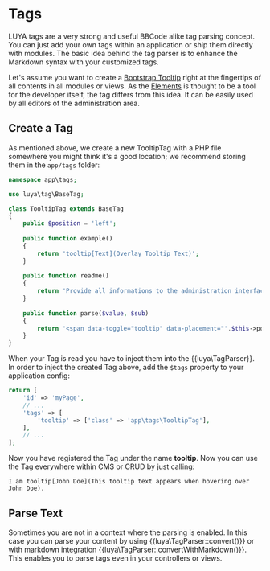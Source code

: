 # Tags

LUYA tags are a very strong and useful BBCode alike tag parsing concept. You can just add your own tags within an application or ship them directly with modules. The basic idea behind the tag parser is to enhance the Markdown syntax with your customized tags.

Let's assume you want to create a [Bootstrap Tooltip](http://getbootstrap.com/javascript/#tooltips) right at the fingertips of all contents in all modules or views. As the [Elements](concept-elements.md) is thought to be a tool for the developer itself, the tag differs from this idea. It can be easily used by all editors of the administration area.

## Create a Tag

As mentioned above, we create a new TooltipTag with a PHP file somewhere you might think it's a good location; we recommend storing them in the `app/tags` folder:

```php
namespace app\tags;

use luya\tag\BaseTag;

class TooltipTag extends BaseTag
{
    public $position = 'left';
    
    public function example()
    {
        return 'tooltip[Text](Overlay Tooltip Text)'; 
    }
    
    public function readme()
    {
        return 'Provide all informations to the administration interface, as tags are listed under help section and are visible to all administration users.';
    }
    
    public function parse($value, $sub)
    {
        return '<span data-toggle="tooltip" data-placement="'.$this->position.'" title="'.$sub.'">'.$value.'</span><script>$(document).ready(function(){ $(\'[data-toggle="tooltip"]\').tooltip(); });</script>';
    }
}
```

When your Tag is read you have to inject them into the {{luya\TagParser}}. In order to inject the created Tag above, add the `$tags` property to your application config:

```php
return [
    'id' => 'myPage',
    // ...
    'tags' => [
        'tooltip' => ['class' => 'app\tags\TooltipTag'],
    ],
    // ...
];
```

Now you have registered the Tag under the name **tooltip**. Now you can use the Tag everywhere within CMS or CRUD by just calling:

```
I am tooltip[John Doe](This tooltip text appears when hovering over John Doe).
```

## Parse Text

Sometimes you are not in a context where the parsing is enabled. In this case you can parse your content by using {{luya\TagParser::convert()}} or with markdown integration {{luya\TagParser::convertWithMarkdown()}}. This enables you to parse tags even in your controllers or views.
